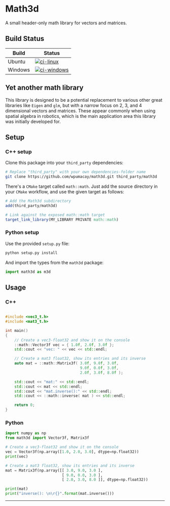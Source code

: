 # Math3d

A small header-only math library for vectors and matrices.

## Build Status

| Build   | Status
| ------- | ------------------------------
| Ubuntu  | [![ci-linux][0]][1]       |
| Windows | [![ci-windows][2]][3]     |

## Yet another math library

This library is designed to be a potential replacement to various other great
libraries like `Eigen` and `glm`, but with a narrow focus on 2, 3, and 4
dimensional vectors and matrices. These appear commonly when using spatial
algebra in robotics, which is the main application area this library was
initially developed for.

## Setup

### C++ setup

Clone this package into your `third_party` dependencies:

```bash
# Replace "third_party" with your own dependencies-folder name
git clone https://github.com/wpumacay/math3d.git third_party/math3d
```

There's a `CMake` target called `math::math`. Just add the source directory in
your `CMake` workflow, and use the given target as follows:

```CMake
# Add the Math3d subdirectory
add(third_party/math3d)

# Link against the exposed math::math target
target_link_library(MY_LIBRARY PRIVATE math::math)
```

### Python setup

Use the provided `setup.py` file:

```bash
python setup.py install
```

And import the types from the `math3d` package:

```python
import math3d as m3d
```

## Usage

### C++

```c++

#include <vec3_t.h>
#include <mat3_t.h>

int main()
{
    // Create a vec3-float32 and show it on the console
    ::math::Vector3f vec = { 1.0f, 2.0f, 3.0f };
    std::cout << "vec: " << vec << std::endl;

    // Create a mat3 float32, show its entries and its inverse
    auto mat = ::math::Matrix3f( 3.0f, 9.0f, 3.0f,
                                 9.0f, 0.0f, 3.0f,
                                 2.0f, 3.0f, 8.0f );

    std::cout << "mat:" << std::endl;
    std::cout << mat << std::endl;
    std::cout << "mat.inverse():" << std::endl;
    std::cout << ::math::inverse( mat ) << std::endl;

    return 0;
}
```

### Python

```python
import numpy as np
from math3d import Vector3f, Matrix3f

# Create a vec3-float32 and show it on the console
vec = Vector3f(np.array([1.0, 2.0, 3.0], dtype=np.float32))
print(vec)

# Create a mat3 float32, show its entries and its inverse
mat = Matrix3f(np.array([[ 3.0, 9.0, 3.0 ],
                         [ 9.0, 0.0, 3.0 ],
                         [ 2.0, 3.0, 8.0 ]], dtype=np.float32))

print(mat)
print("inverse(): \n\r{}".format(mat.inverse()))
```

---

[0]: <https://github.com/wpumacay/math3d/actions/workflows/ci-linux.yml/badge.svg> (ci-linux-badge)
[1]: <https://github.com/wpumacay/math3d/actions/workflows/ci-linux.yml> (ci-linux-status)
[2]: <https://github.com/wpumacay/math3d/actions/workflows/ci-windows.yml/badge.svg> (ci-windows-badge)
[3]: <https://github.com/wpumacay/math3d/actions/workflows/ci-windows.yml> (ci-windows-status)
[4]: <https://github.com/wpumacay/math3d/actions/workflows/ci-macos.yml/badge.svg> (ci-macos-badge)
[5]: <https://github.com/wpumacay/math3d/actions/workflows/ci-macos.yml> (ci-macos-status)
